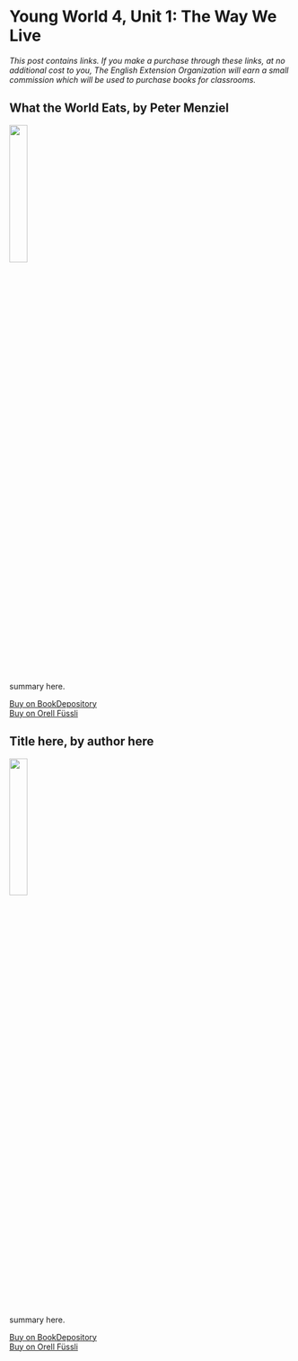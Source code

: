 # Young World 4, Unit 1: The Way We Live

*This post contains links. If you make a purchase through these links, at no additional cost to you, The English Extension Organization will earn a small commission which will be used to purchase books for classrooms.*



## What the World Eats, by Peter Menziel

<img src="imgurlinkhere.png" width="25%" />

summary here.

<a href="bookdepository link here" rel="nofollow"> Buy on BookDepository</a>  
<a href="orell fussli link here" rel="nofollow">Buy on Orell Füssli</a>

## Title here, by author here

<img src="imgurlinkhere.png" width="25%" />

summary here.

<a href="bookdepository link here" rel="nofollow"> Buy on BookDepository</a>  
<a href="orell fussli link here" rel="nofollow">Buy on Orell Füssli</a>
<!--stackedit_data:
eyJoaXN0b3J5IjpbLTkzMTkzNDY0OCwtMTM3MTIzOTI0Ml19
-->